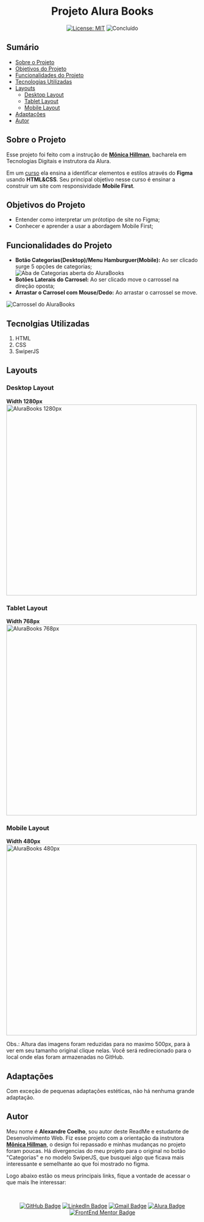 <h1 align="center"> Projeto Alura Books </h1>

<p align="center">  </p>

<div align="center">

  <a href="https://github.com/coelhoalexandre/projeto-portfolio-alura/blob/main/LICENSE" target="_blank"><img src="https://img.shields.io/badge/License-MIT-yellow.svg" alt="License: MIT"></a> <img src="https://img.shields.io/badge/Concluído-lightgreen.svg" alt="Concluído">

</div>

## Sumário

- [Sobre o Projeto](#sobre-o-projeto)
- [Objetivos do Projeto](#objetivos-do-projeto)
- [Funcionalidades do Projeto](#funcionalidades-do-projeto)
- [Tecnologias Utilizadas](#tecnolgias-utilizadas)
- [Layouts](#layouts)
  - [Desktop Layout](#desktop-layout)
  - [Tablet Layout](#tablet-layout)
  - [Mobile Layout](#mobile-layout)
- [Adaptações](#adaptações)
- [Autor](#autor)

## Sobre o Projeto

Esse projeto foi feito com a instrução de [**Mônica Hillman**](https://github.com/MonicaHillman), bacharela em Tecnologias Digitais e instrutora da Alura.

Em um [curso](https://cursos.alura.com.br/course/html-css-responsividade-mobile-first) ela ensina a identificar elementos e estilos através do **Figma** usando **HTML&CSS**. Seu principal objetivo nesse curso é ensinar a construir um site com responsividade **Mobile First**.

## Objetivos do Projeto

- Entender como interpretar um prótotipo de site no Figma;
- Conhecer e aprender a usar a abordagem Mobile First;

## Funcionalidades do Projeto

- **Botão Categorias(Desktop)/Menu Hamburguer(Mobile):** Ao ser clicado surge 5 opções de categorias; <br><img src="https://github.com/coelhoalexandre/projetos-alura/blob/main/imagens/alurabook-categorias.png" alt="Aba de Categorias aberta do AluraBooks">
- **Botões Laterais do Carrosel:** Ao ser clicado move o carrossel na direção oposta;
- **Arrastar o Carrosel com Mouse/Dedo:** Ao arrastar o carrossel se move.
<img src="https://github.com/coelhoalexandre/projetos-alura/blob/main/imagens/alurabook-carrossel.png" alt="Carrossel do AluraBooks">
  
## Tecnolgias Utilizadas

1. HTML
2. CSS
3. SwiperJS

## Layouts

### Desktop Layout

**Width 1280px** <br>
<img src="https://github.com/coelhoalexandre/projetos-alura/blob/main/imagens/alurabooks-1280px.jpg" alt="AluraBooks 1280px" height="500px">

### Tablet Layout

**Width 768px** <br>
<img src="https://github.com/coelhoalexandre/projetos-alura/blob/main/imagens/alurabooks-768px.jpg" alt="AluraBooks 768px" height="500px">

### Mobile Layout

**Width 480px** <br>
<img src="https://github.com/coelhoalexandre/projetos-alura/blob/main/imagens/alurabooks-480px.jpg" alt="AluraBooks 480px" height="500px">

Obs.: Altura das imagens foram reduzidas para no maximo 500px, para à ver em seu tamanho original clique nelas. Você será redirecionado para o local onde elas foram armazenadas no GitHub.

## Adaptações

Com exceção de pequenas adaptações estéticas, não há nenhuma grande adaptação.

## Autor

Meu nome é **Alexandre Coelho**, sou autor deste ReadMe e estudante de Desenvolvimento Web. Fiz esse projeto com a orientação da instrutora [**Mônica Hillman**](https://github.com/MonicaHillman), o design foi repassado e minhas mudanças no projeto foram poucas. Há divergencias do meu projeto para o original no botão "Categorias" e no modelo SwiperJS, que busquei algo que ficava mais interessante e semelhante ao que foi mostrado no figma.

Logo abaixo estão os meus principais links, fique a vontade de acessar o que mais lhe interessar:

<br>

<div align="center">

<a href = "https://github.com/coelhoalexandre"><img src="https://img.shields.io/badge/GitHub-%23333?style=for-the-badge&logo=github&logoColor=white" alt="GitHub Badge"></a>
<a href="https://www.linkedin.com/in/-coelhoalexandre/" target="_blank"><img src="https://img.shields.io/badge/-LinkedIn-%230077B5?style=for-the-badge&logo=linkedin&logoColor=white" alt="LinkedIn Badge"></a>
<a href = "mailto:alexandrecoelhocontato@gmail.com" target="_blank"><img src="https://img.shields.io/badge/-Gmail-critical?style=for-the-badge&logo=gmail&logoColor=white" target="_blank" alt="Gmail Badge"></a>
<a href = "https://cursos.alura.com.br/user/coelhoalexandre" target="_blank"><img src="https://img.shields.io/badge/Alura-0747a6?style=for-the-badge&logo=alura&logoColor=white" target="_blank" alt="Alura Badge"></a>
<a href = "https://www.frontendmentor.io/profile/coelhoalexandre" target="_blank"><img src="https://img.shields.io/badge/Frontend_Mentor-white?style=for-the-badge&logo=frontendmentor&logoColor=blue" alt="FrontEnd Mentor Badge">
